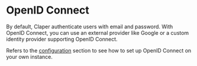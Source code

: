 # OpenID Connect

By default, Claper authenticate users with email and password. With OpenID Connect, you can use an external provider like Google or a custom identity provider supporting OpenID Connect.

Refers to the [configuration](/self-hosting/configuration.md) section to see how to set up OpenID Connect on your own instance.
